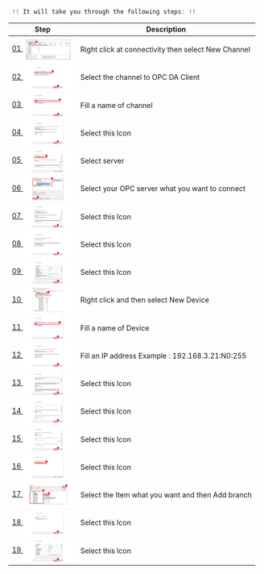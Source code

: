 ```javascript
 !! It will take you through the following steps: !!
```


Step | Description
-------|-------
[ 01 <img align= "center" width=100px height=50px src="https://raw.githubusercontent.com/watthanai/Node-Red-PIAPI/master/images/kepware/Connect%20OPC%20to%20Kepware/Slide1.PNG">](https://raw.githubusercontent.com/watthanai/Node-Red-PIAPI/master/images/kepware/Connect%20OPC%20to%20Kepware/Slide1.PNG) | Right click at connectivity then select New Channel
[ 02 <img align= "center" width=100px height=50px src="https://raw.githubusercontent.com/watthanai/Node-Red-PIAPI/master/images/kepware/Connect%20OPC%20to%20Kepware/Slide2.PNG">](https://raw.githubusercontent.com/watthanai/Node-Red-PIAPI/master/images/kepware/Connect%20OPC%20to%20Kepware/Slide2.PNG) | Select the channel to OPC DA Client
[ 03 <img align= "center" width=100px height=50px src="https://raw.githubusercontent.com/watthanai/Node-Red-PIAPI/master/images/kepware/Connect%20OPC%20to%20Kepware/Slide3.PNG">](https://raw.githubusercontent.com/watthanai/Node-Red-PIAPI/master/images/kepware/Connect%20OPC%20to%20Kepware/Slide3.PNG) | Fill a name of channel
[ 04 <img align= "center" width=100px height=50px src="https://raw.githubusercontent.com/watthanai/Node-Red-PIAPI/master/images/kepware/Connect%20OPC%20to%20Kepware/Slide4.PNG">](https://raw.githubusercontent.com/watthanai/Node-Red-PIAPI/master/images/kepware/Connect%20OPC%20to%20Kepware/Slide4.PNG) | Select this Icon 
[ 05 <img align= "center" width=100px height=50px src="https://raw.githubusercontent.com/watthanai/Node-Red-PIAPI/master/images/kepware/Connect%20OPC%20to%20Kepware/Slide5.PNG">](https://raw.githubusercontent.com/watthanai/Node-Red-PIAPI/master/images/kepware/Connect%20OPC%20to%20Kepware/Slide5.PNG) | Select server
[ 06 <img align= "center" width=100px height=50px src="https://raw.githubusercontent.com/watthanai/Node-Red-PIAPI/master/images/kepware/Connect%20OPC%20to%20Kepware/Slide6.PNG">](https://raw.githubusercontent.com/watthanai/Node-Red-PIAPI/master/images/kepware/Connect%20OPC%20to%20Kepware/Slide6.PNG) | Select your OPC server what you want to connect
[ 07 <img align= "center" width=100px height=50px src="https://raw.githubusercontent.com/watthanai/Node-Red-PIAPI/master/images/kepware/Connect%20OPC%20to%20Kepware/Slide7.PNG">](https://raw.githubusercontent.com/watthanai/Node-Red-PIAPI/master/images/kepware/Connect%20OPC%20to%20Kepware/Slide7.PNG) | Select this Icon
[ 08 <img align= "center" width=100px height=50px src="https://raw.githubusercontent.com/watthanai/Node-Red-PIAPI/master/images/kepware/Connect%20OPC%20to%20Kepware/Slide8.PNG">](https://raw.githubusercontent.com/watthanai/Node-Red-PIAPI/master/images/kepware/Connect%20OPC%20to%20Kepware/Slide8.PNG) | Select this Icon
[ 09 <img align= "center" width=100px height=50px src="https://raw.githubusercontent.com/watthanai/Node-Red-PIAPI/master/images/kepware/Connect%20OPC%20to%20Kepware/Slide9.PNG">](https://raw.githubusercontent.com/watthanai/Node-Red-PIAPI/master/images/kepware/Connect%20OPC%20to%20Kepware/Slide9.PNG) | Select this Icon
[ 10 <img align= "center" width=100px height=50px src="https://raw.githubusercontent.com/watthanai/Node-Red-PIAPI/master/images/kepware/Connect%20OPC%20to%20Kepware/Slide10.PNG">](https://raw.githubusercontent.com/watthanai/Node-Red-PIAPI/master/images/kepware/Connect%20OPC%20to%20Kepware/Slide10.PNG) |  Right click and then select New Device
[ 11 <img align= "center" width=100px height=50px src="https://raw.githubusercontent.com/watthanai/Node-Red-PIAPI/master/images/kepware/Connect%20OPC%20to%20Kepware/Slide11.PNG">](https://raw.githubusercontent.com/watthanai/Node-Red-PIAPI/master/images/kepware/Connect%20OPC%20to%20Kepware/Slide11.PNG) |  Fill a name of Device
[ 12 <img align= "center" width=100px height=50px src="https://raw.githubusercontent.com/watthanai/Node-Red-PIAPI/master/images/kepware/Connect%20OPC%20to%20Kepware/Slide12.PNG">](https://raw.githubusercontent.com/watthanai/Node-Red-PIAPI/master/images/kepware/Connect%20OPC%20to%20Kepware/Slide12.PNG) |  Fill an IP address  Example : 192.168.3.21:N0:255
[ 13 <img align= "center" width=100px height=50px src="https://raw.githubusercontent.com/watthanai/Node-Red-PIAPI/master/images/kepware/Connect%20OPC%20to%20Kepware/Slide13.PNG">](https://raw.githubusercontent.com/watthanai/Node-Red-PIAPI/master/images/kepware/Connect%20OPC%20to%20Kepware/Slide13.PNG) | Select this Icon
[ 14 <img align= "center" width=100px height=50px src="https://raw.githubusercontent.com/watthanai/Node-Red-PIAPI/master/images/kepware/Connect%20OPC%20to%20Kepware/Slide14.PNG">](https://raw.githubusercontent.com/watthanai/Node-Red-PIAPI/master/images/kepware/Connect%20OPC%20to%20Kepware/Slide14.PNG) | Select this Icon
[ 15 <img align= "center" width=100px height=50px src="https://raw.githubusercontent.com/watthanai/Node-Red-PIAPI/master/images/kepware/Connect%20OPC%20to%20Kepware/Slide15.PNG">](https://raw.githubusercontent.com/watthanai/Node-Red-PIAPI/master/images/kepware/Connect%20OPC%20to%20Kepware/Slide15.PNG) | Select this Icon
[ 16 <img align= "center" width=100px height=50px src="https://raw.githubusercontent.com/watthanai/Node-Red-PIAPI/master/images/kepware/Connect%20OPC%20to%20Kepware/Slide16.PNG">](https://raw.githubusercontent.com/watthanai/Node-Red-PIAPI/master/images/kepware/Connect%20OPC%20to%20Kepware/Slide16.PNG) | Select this Icon
[ 17 <img align= "center" width=100px height=50px src="https://raw.githubusercontent.com/watthanai/Node-Red-PIAPI/master/images/kepware/Connect%20OPC%20to%20Kepware/Slide17.PNG">](https://raw.githubusercontent.com/watthanai/Node-Red-PIAPI/master/images/kepware/Connect%20OPC%20to%20Kepware/Slide17.PNG) | Select the Item what you want and then Add branch
[ 18 <img align= "center" width=100px height=50px src="https://raw.githubusercontent.com/watthanai/Node-Red-PIAPI/master/images/kepware/Connect%20OPC%20to%20Kepware/Slide18.PNG">](https://raw.githubusercontent.com/watthanai/Node-Red-PIAPI/master/images/kepware/Connect%20OPC%20to%20Kepware/Slide18.PNG) | Select this Icon
[ 19 <img align= "center" width=100px height=50px src="https://raw.githubusercontent.com/watthanai/Node-Red-PIAPI/master/images/kepware/Connect%20OPC%20to%20Kepware/Slide19.PNG">](https://raw.githubusercontent.com/watthanai/Node-Red-PIAPI/master/images/kepware/Connect%20OPC%20to%20Kepware/Slide19.PNG) | Select this Icon

